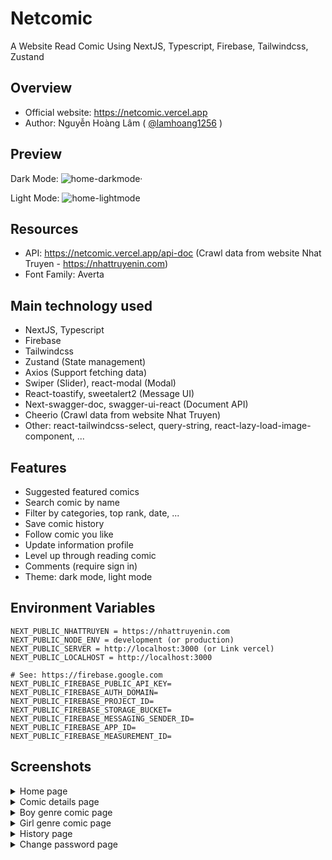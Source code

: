 # Netcomic
A Website Read Comic Using NextJS, Typescript, Firebase, Tailwindcss, Zustand

## Overview

 - Official website: https://netcomic.vercel.app
-  Author: Nguyễn Hoàng Lâm ( [@lamhoang1256](https://github.com/lamhoang1256) )

## Preview

Dark Mode:
![home-darkmode·](https://user-images.githubusercontent.com/61537853/198968769-85739c4c-7b50-40a6-a38b-020a2eba05da.png)

Light Mode:
![home-lightmode](https://user-images.githubusercontent.com/61537853/198992036-e3b1c77e-93fa-483d-92f0-634b72c47bf0.png)


## Resources

- API: https://netcomic.vercel.app/api-doc (Crawl data from website Nhat Truyen - https://nhattruyenin.com)
- Font Family: Averta

## Main technology used

- NextJS, Typescript
- Firebase
- Tailwindcss
- Zustand (State management)
- Axios (Support fetching data)
- Swiper (Slider), react-modal (Modal)
- React-toastify, sweetalert2 (Message UI)
- Next-swagger-doc, swagger-ui-react (Document API)
- Cheerio (Crawl data from website Nhat Truyen)
- Other: react-tailwindcss-select, query-string, react-lazy-load-image-component, ...

## Features

- Suggested featured comics
- Search comic by name
- Filter by categories, top rank, date, ...
- Save comic history
- Follow comic you like
- Update information profile
- Level up through reading comic
- Comments (require sign in)
- Theme: dark mode, light mode

## Environment Variables

```
NEXT_PUBLIC_NHATTRUYEN = https://nhattruyenin.com
NEXT_PUBLIC_NODE_ENV = development (or production)
NEXT_PUBLIC_SERVER = http://localhost:3000 (or Link vercel)
NEXT_PUBLIC_LOCALHOST = http://localhost:3000

# See: https://firebase.google.com
NEXT_PUBLIC_FIREBASE_PUBLIC_API_KEY=
NEXT_PUBLIC_FIREBASE_AUTH_DOMAIN=
NEXT_PUBLIC_FIREBASE_PROJECT_ID=
NEXT_PUBLIC_FIREBASE_STORAGE_BUCKET=
NEXT_PUBLIC_FIREBASE_MESSAGING_SENDER_ID=
NEXT_PUBLIC_FIREBASE_APP_ID=
NEXT_PUBLIC_FIREBASE_MEASUREMENT_ID=
```

## Screenshots

<details>
 <summary>Home page</summary>
 <p>
 
 ![homepage](https://user-images.githubusercontent.com/61537853/198968769-85739c4c-7b50-40a6-a38b-020a2eba05da.png)
 </p>
</details>

<details>
 <summary>Comic details page</summary>
 <p>
 
 ![detail](https://user-images.githubusercontent.com/61537853/198970344-c4087645-cb48-4794-beab-1404e72dd3e4.png)
 </p>
</details>



<details>
 <summary>Boy genre comic page</summary>
 <p>
 
![boy](https://user-images.githubusercontent.com/61537853/198970223-59970bb5-54de-42d2-9495-aacdefd3c2cf.png)
 </p>
</details>

<details>
 <summary>Girl genre comic page</summary>
 <p>
 
 ![girl](https://user-images.githubusercontent.com/61537853/198970159-1ade4311-6a5f-4eb9-96e7-1edd3ec7672e.png)
 </p>
</details>

<details>
 <summary>History page</summary>
 <p>
 
![history](https://user-images.githubusercontent.com/61537853/198970281-e81a788d-401c-43a6-b606-4c70aeab8c2a.png)
 </p>
</details>

<details>
 <summary>Change password page</summary>
 <p>
 
 ![change-password-light](https://user-images.githubusercontent.com/61537853/199253432-7a8db713-8046-489b-af1c-ac19cc5ba2f5.png)
 ![change-password-dark](https://user-images.githubusercontent.com/61537853/199253449-30fa4d95-984c-4d20-97b0-aba836085f35.png)

 </p>
</details>
